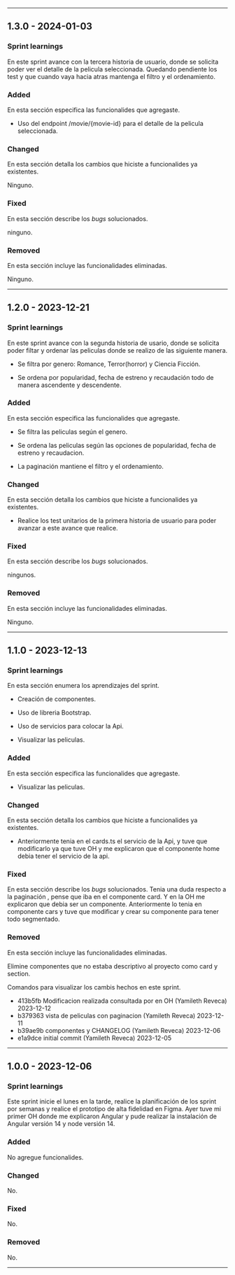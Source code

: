 --------
## 1.3.0 - 2024-01-03


### Sprint learnings

En este sprint avance con la tercera historia de usuario, donde se solicita poder ver el detalle de la pelicula seleccionada. Quedando pendiente los test y que cuando vaya hacia atras mantenga el filtro y el ordenamiento.

### Added

En esta sección especifica las funcionalides que agregaste.

* Uso del endpoint /movie/{movie-id} para el detalle de la pelicula seleccionada.

### Changed

En esta sección detalla los cambios que hiciste a funcionalides ya existentes.

Ninguno.

### Fixed

En esta sección describe los _bugs_ solucionados.

ninguno.

### Removed

En esta sección incluye las funcionalidades eliminadas.

Ninguno.



--------
## 1.2.0 - 2023-12-21


### Sprint learnings

En este sprint avance con la segunda historia de usario, donde se solicita poder filtar y ordenar las peliculas donde se realizo de las siguiente manera.

* Se filtra por genero: Romance, Terror(horror) y Ciencia Ficción.

* Se ordena por popularidad, fecha de estreno y recaudación todo de manera ascendente y descendente.


### Added
En esta sección especifica las funcionalides que agregaste.

* Se filtra las peliculas según el genero.

* Se ordena las peliculas según las opciones de popularidad, fecha de estreno y recaudacion.

* La paginación mantiene el filtro y el ordenamiento.


### Changed
En esta sección detalla los cambios que hiciste a funcionalides ya existentes.

* Realice los test unitarios de la primera historia de usuario para poder avanzar a este avance que realice.

### Fixed
En esta sección describe los _bugs_ solucionados.

ningunos.

### Removed
En esta sección incluye las funcionalidades eliminadas.

Ninguno.


--------
## 1.1.0 - 2023-12-13


### Sprint learnings
En esta sección enumera los aprendizajes del sprint.

* Creación de componentes.

* Uso de libreria Bootstrap.

* Uso de servicios para colocar la Api.

* Visualizar las peliculas.



### Added
En esta sección especifica las funcionalides que agregaste.

* Visualizar las peliculas.


### Changed
En esta sección detalla los cambios que hiciste a funcionalides ya existentes.

* Anteriormente tenia en el cards.ts el servicio de la Api, y tuve que modificarlo ya que tuve OH y me explicaron que el componente home debia tener el servicio de la api.

### Fixed
En esta sección describe los _bugs_ solucionados.
Tenia una duda respecto a la paginación , pense que iba en el componente card. Y en la OH me explicaron que debia ser un componente. Anteriormente lo tenia en componente cars y tuve que modificar y crear su componente para tener todo segmentado.

### Removed
En esta sección incluye las funcionalidades eliminadas.

Elimine componentes que no estaba descriptivo al proyecto como card y section.

Comandos para visualizar los cambis hechos en este sprint.

* 413b5fb Modificacion realizada consultada por en OH (Yamileth Reveca) 2023-12-12
* b379363 vista de peliculas con paginacion (Yamileth Reveca) 2023-12-11
* b39ae9b componentes y CHANGELOG (Yamileth Reveca) 2023-12-06
* e1a9dce initial commit (Yamileth Reveca) 2023-12-05


-----

## 1.0.0 - 2023-12-06

### Sprint learnings

Este sprint inicie el lunes en la tarde, realice la planificación de los sprint por semanas y realice el prototipo de alta fidelidad en Figma. Ayer tuve mi primer OH donde me explicaron Angular y pude realizar la instalación de Angular versión 14 y node versión 14.

### Added

No agregue funcionalides.

### Changed

No.

### Fixed

No.

### Removed

No.

--------